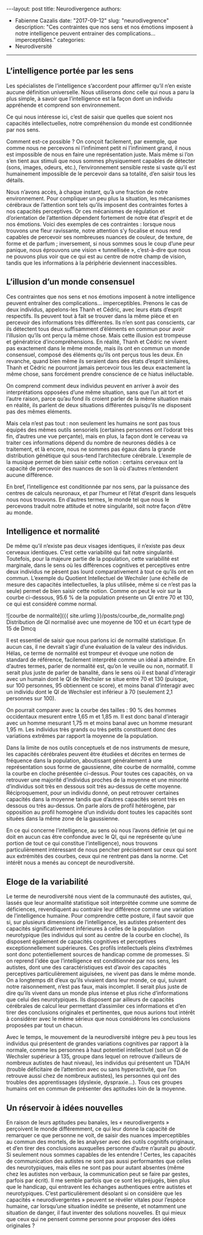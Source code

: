 
---layout: post
title: Neurodivergence
authors: 
  - Fabienne Cazalis
date: "2017-09-12"
slug: "neurodivegrence"
description: "Ces contraintes que nos sens et nos émotions imposent à notre intelligence peuvent entrainer des complications… imperceptibles."
categories:
  - Neurodiversité
---

## L’intelligence portée par les sens

Les spécialistes de l’intelligence s’accordent pour affirmer qu’il n’en existe aucune définition universelle. Nous utiliserons donc celle qui nous a paru la plus simple, à savoir que l’intelligence est la façon dont un individu appréhende et comprend son environnement. 

Ce qui nous intéresse ici, c’est de saisir que quelles que soient nos capacités intellectuelles, notre compréhension du monde est conditionnée par nos sens. 

Comment est-ce possible ? On conçoit facilement, par exemple, que comme nous ne percevons ni l’infiniment petit ni l’infiniment grand, il nous est impossible de nous en faire une représentation juste. Mais même si l’on s’en tient aux stimuli que nous sommes physiquement capables de détecter (sons, images, odeurs, etc.), l’environnement sensible reste si vaste qu’il est humainement impossible de le percevoir dans sa totalité, d’en saisir tous les détails. 

Nous n’avons accès, à chaque instant, qu’à une fraction de notre environnement. Pour compliquer un peu plus la situation, les mécanismes cérébraux de l’attention sont tels qu’ils imposent des contraintes fortes à nos capacités perceptives. Or ces mécanismes de régulation et d’orientation de l’attention dépendent fortement de notre état d’esprit et de nos émotions. Voici des exemples de ces contraintes : lorsque nous trouvons une fleur ravissante, notre attention s’y focalise et nous rend capables de percevoir ses nombreuses nuances de couleur, de texture, de forme et de parfum ; inversement, si nous sommes sous le coup d’une peur panique, nous éprouvons une vision « tunnellisée », c’est-à-dire que nous ne pouvons plus voir que ce qui est au centre de notre champ de vision, tandis que les informations à la périphérie deviennent inaccessibles.

## L’illusion d’un monde consensuel

Ces contraintes que nos sens et nos émotions imposent à notre intelligence peuvent entraîner des complications… imperceptibles. Prenons le cas de deux individus, appelons-les Thanh et Cédric, avec leurs états d’esprit respectifs. Ils peuvent tout à fait se trouver dans la même pièce et en percevoir des informations très différentes. Ils n’en sont pas conscients, car ils détectent tous deux suffisamment d’éléments en commun pour avoir l’illusion qu’ils ont perçu la même chose. Mais cette illusion est trompeuse et génératrice d’incompréhensions. En réalité, Thanh et Cédric ne vivent pas exactement dans le même monde, mais ils ont en commun un monde consensuel, composé des éléments qu’ils ont perçus tous les deux. En revanche, quand bien même ils seraient dans des états d’esprit similaires, Thanh et Cédric ne pourront jamais percevoir tous les deux exactement la même chose, sans forcément prendre conscience de ce hiatus inéluctable.

On comprend comment deux individus peuvent en arriver à avoir des interprétations opposées d’une même situation, sans que l’un ait tort et l’autre raison, parce qu’au fond ils croient parler de la même situation mais en réalité, ils parlent de deux situations différentes puisqu’ils ne disposent pas des mêmes éléments.

Mais cela n’est pas tout : non seulement les humains ne sont pas tous équipés des mêmes outils sensoriels (certaines personnes ont l’odorat très fin, d’autres une vue perçante), mais en plus, la façon dont le cerveau va traiter ces informations dépend du nombre de neurones dédiés à ce traitement, et là encore, nous ne sommes pas égaux dans la grande distribution génétique qui sous-tend l’architecture cérébrale. L’exemple de la musique permet de bien saisir cette notion : certains cerveaux ont la capacité de percevoir des nuances de son là où d’autres n’entendent aucune différence.

En bref, l’intelligence est conditionnée par nos sens, par la puissance des centres de calculs neuronaux, et par l’humeur et l’état d’esprit dans lesquels nous nous trouvons. En d’autres termes, le monde tel que nous le percevons traduit notre attitude et notre singularité, soit notre façon d’être au monde.

## Intelligence et normalité

De même qu’il n’existe pas deux visages identiques, il n’existe pas deux cerveaux identiques. C’est cette variabilité qui fait notre singularité. Toutefois, pour la majeure partie de la population, cette variabilité est marginale, dans le sens où les différences cognitives et perceptives entre deux individus ne pèsent pas lourd comparativement à tout ce qu’ils ont en commun. L’exemple du Quotient Intellectuel de Wechsler (une échelle de mesure des capacités intellectuelles, la plus utilisée, même si ce n’est pas la seule) permet de bien saisir cette notion. Comme on peut le voir sur la courbe ci-dessous, 95.6 % de la population présente un QI entre 70 et 130, ce qui est considéré comme normal.

![courbe de normalité]({{ site.urlimg }}/posts/courbe_de_normalite.png)
Distribution de QI normalisé avec une moyenne de 100 et un écart type de 15 de Dmcq

Il est essentiel de saisir que nous parlons ici de normalité statistique. En aucun cas, il ne devrait s’agir d’une évaluation de la valeur des individus. Hélas, ce terme de normalité est trompeur et évoque une notion de standard de référence, facilement interprété comme un idéal à atteindre. En d’autres termes, parler de normalité est, qu’on le veuille ou non, normatif. Il serait plus juste de parler de banalité, dans le sens où il est banal d’interagir avec un humain dont le QI de Wechsler se situe entre 70 et 130 (puisque, sur 100 personnes, 95 obtiennent ce score), et moins banal d’interagir avec un individu dont le QI de Wechsler est inférieur à 70 (seulement 2,1 personnes sur 100).

On pourrait comparer avec la courbe des tailles : 90 % des hommes occidentaux mesurent entre 1,65 m et 1,85 m. Il est donc banal d’interagir avec un homme mesurant 1,75 m et moins banal avec un homme mesurant 1,95 m. Les individus très grands ou très petits constituent donc des variations extrêmes par rapport la moyenne de la population.

Dans la limite de nos outils conceptuels et de nos instruments de mesure, les capacités cérébrales peuvent être étudiées et décrites en termes de fréquence dans la population, aboutissant généralement à une représentation sous forme de gaussienne, dite courbe de normalité, comme la courbe en cloche présentée ci-dessus. Pour toutes ces capacités, on va retrouver une majorité d’individus proches de la moyenne et une minorité d’individus soit très en dessous soit très au-dessus de cette moyenne. Réciproquement, pour un individu donné, on peut retrouver certaines capacités dans la moyenne tandis que d’autres capacités seront très en dessous ou très au-dessus. On parle alors de profil hétérogène, par opposition au profil homogène d’un individu dont toutes les capacités sont situées dans la même zone de la gaussienne.

En ce qui concerne l’intelligence, au sens où nous l’avons définie (et qui ne doit en aucun cas être confondue avec le QI, qui ne représente qu’une portion de tout ce qui constitue l’intelligence), nous trouvons particulièrement intéressant de nous pencher précisément sur ceux qui sont aux extrémités des courbes, ceux qui ne rentrent pas dans la norme. Cet intérêt nous a menés au concept de neurodiversité.

## Eloge de la variabilité

Le terme de neurodiversité nous vient de la communauté des autistes, qui, lassés que leur anormalité statistique soit interprétée comme une somme de déficiences, revendiquent au contraire leur différence comme une variation de l’intelligence humaine. Pour comprendre cette posture, il faut savoir que si, sur plusieurs dimensions de l’intelligence, les autistes présentent des capacités significativement inférieures à celles de la population neurotypique (les individus qui sont au centre de la courbe en cloche), ils disposent également de capacités cognitives et perceptives exceptionnellement supérieures. Ces profils intellectuels pleins d’extrêmes sont donc potentiellement sources de handicap comme de promesses. Si on reprend l’idée que l’intelligence est conditionnée par nos sens, les autistes, dont une des caractéristiques est d’avoir des capacités perceptives particulièrement aiguisées, ne vivent pas dans le même monde. On a longtemps dit d’eux qu’ils vivaient dans leur monde, ce qui, suivant notre raisonnement, n’est pas faux, mais incomplet. Il serait plus juste de dire qu’ils vivent dans un monde plus intense et plus riche d’informations que celui des neurotypiques. Ils disposent par ailleurs de capacités cérébrales de calcul leur permettant d’assimiler ces informations et d’en tirer des conclusions originales et pertinentes, que nous aurions tout intérêt à considérer avec le même sérieux que nous considérons les conclusions proposées par tout un chacun.

Avec le temps, le mouvement de la neurodiversité intègre peu à peu tous les individus qui présentent de grandes variations cognitives par rapport à la normale, comme les personnes à haut potentiel intellectuel (soit un QI de Wechsler supérieur à 135, groupe dans lequel on retrouve d’ailleurs de nombreux autistes de haut niveau), les individus qui présentent un TDA/H (trouble déficitaire de l’attention avec ou sans hyperactivité, que l’on retrouve aussi chez de nombreux autistes), les personnes qui ont des troubles des apprentissages (dyslexie, dyspraxie…). Tous ces groupes humains ont en commun de présenter des aptitudes loin de la moyenne.

## Un réservoir à idées nouvelles

En raison de leurs aptitudes peu banales, les « neurodivergents » perçoivent le monde différemment, ce qui leur donne la capacité de remarquer ce que personne ne voit, de saisir des nuances imperceptibles au commun des mortels, de les analyser avec des outils cognitifs originaux, et d’en tirer des conclusions auxquelles personne d’autre n’aurait pu aboutir. Si seulement nous sommes capables de les entendre ! Certes, les capacités de communication des autistes ne sont pas aussi performantes que celles des neurotypiques, mais elles ne sont pas pour autant absentes (même chez les autistes non verbaux, la communication peut se faire par gestes, parfois par écrit). Il me semble parfois que ce sont les préjugés, bien plus que le handicap, qui entravent les échanges authentiques entre autistes et neurotypiques. C’est particulièrement désolant si on considère que les capacités « neurodivergentes » peuvent se révéler vitales pour l’espèce humaine, car lorsqu’une situation inédite se présente, et notamment une situation de danger, il faut inventer des solutions nouvelles. Et qui mieux que ceux qui ne pensent comme personne pour proposer des idées originales ?
